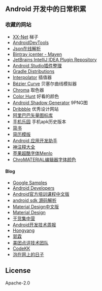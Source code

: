 ## Android 开发中的日常积累

### 收藏的网站
- [XX-Net](https://github.com/XX-net/XX-Net) 梯子
- [AndroidDevTools](http://www.androiddevtools.cn/)
- [Json在线解析](http://json.cn/)
- [Bintray jcenter - Maven](https://bintray.com/bintray/jcenter/)
- [JetBrains IntelliJ IDEA Plugin Repository](https://plugins.jetbrains.com/)
- [Android Studio插件整理](https://ydmmocoo.github.io/2016/06/28/Android-Studio%E6%8F%92%E4%BB%B6%E6%95%B4%E7%90%86/)
- [Gradle Distributions](http://services.gradle.org/distributions/)
- [Interpolator](http://inloop.github.io/interpolator/) 插值器
- [Bézier Curve](http://myst729.github.io/bezier-curve/) 贝塞尔曲线模拟器
- [Chroma](http://chroma.spencerhamm.com/) 取色器
- [Color Hunt](http://www.colorhunt.co/) 好看的颜色
- [Android Shadow Generator](http://inloop.github.io/shadow4android/) 9PNG图
- [Dribbble](https://dribbble.com/) 优秀设计网站
- [阿里巴巴矢量图标库](http://www.iconfont.cn/plus/home/index)
- [手机乐园](http://www.shouji.com.cn/) 手机apk历史版本
- [简书](http://www.jianshu.com/)
- [简历模版](https://github.com/Trinea/trinea-download/tree/master/resume)
- [Android 应用开发助手](https://mp.weixin.qq.com/s?__biz=MzAxNjI3MDkzOQ==&mid=2654472664&idx=1&sn=dfc2b5beb90daa8fd068d8064ce0dcce&chksm=803bfaecb74c73fa9a9addfd4d8bce031186c34b7d7b59ee22df41799c7eaa71a34863890f56&mpshare=1&scene=1&srcid=0105g443TtBNq2VTK9qpLVbo&key=a226a081696afed06cc6c16adbd5c474a637fe50a7b54f3ff66bb2e93601c7a113db9df6a5f34742850536cff223a2812cc2ebc14433ce85d5f13f7fc949e4eef9c8b220b26191bee58256d74f2022a6&ascene=0&uin=MTYzMjY2MTE1&devicetype=iMac+MacBookPro10%2C1+OSX+OSX+10.12.2+build(16C67)&version=12010210&nettype=WIFI&fontScale=100&pass_ticket=rbpcEWdcnbow6%2Frw0WblN5umWjX4EWC%2B%2BsSxXkJYlFg%3D)
- [神注释大全](https://github.com/Blankj/awesome-comment)
- [苹果超酷字体Menlo](http://101.96.8.164/www.ffonts.net/PT-Mono.font.zip)
- [ChroMATERIAL编辑器字体颜色](https://plugins.jetbrains.com/plugin/7998-chromaterial)

#### Blog
- [Google Samples](https://github.com/googlesamples)
- [Android Developers](http://androiddoc.qiniudn.com/guide/index.html)
- [Android官方培训课程中文版](http://hukai.me/android-training-course-in-chinese/index.html)
- [android sdk 源码解析](https://github.com/LittleFriendsGroup/AndroidSdkSourceAnalysis)
- [Material Design中文版](http://wiki.jikexueyuan.com/project/material-design/)
- [Material Design](http://www.materialdoc.cn/)
- [干货集中营](http://gank.io/)
- [Android开发技术周报](http://www.androidweekly.cn/)
- [Hongyang](http://blog.csdn.net/lmj623565791)
- [郭霖](http://blog.csdn.net/sinyu890807/article/list/1)
- [美团点评技术团队](http://tech.meituan.com/)
- [CodeKK](http://p.codekk.com/)
- [泡在网上的日子](http://jcodecraeer.com/plus/list.php?tid=31)


## License

Apache-2.0

